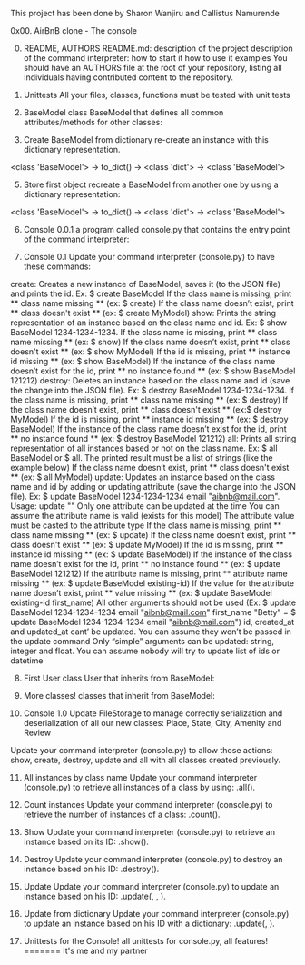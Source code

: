 
This project has been done by Sharon Wanjiru and Callistus Namurende

0x00. AirBnB clone - The console

0. README, AUTHORS
README.md:
description of the project
description of the command interpreter:
how to start it
how to use it
examples
You should have an AUTHORS file at the root of your repository, listing all individuals having contributed content to the repository.

2. Unittests
All your files, classes, functions must be tested with unit tests

3. BaseModel
class BaseModel that defines all common attributes/methods for other classes:

4. Create BaseModel from dictionary
re-create an instance with this dictionary representation.

<class 'BaseModel'> -> to_dict() -> <class 'dict'> -> <class 'BaseModel'>

5. Store first object
recreate a BaseModel from another one by using a dictionary representation:

<class 'BaseModel'> -> to_dict() -> <class 'dict'> -> <class 'BaseModel'>

6. Console 0.0.1
a program called console.py that contains the entry point of the command interpreter:

7. Console 0.1
Update your command interpreter (console.py) to have these commands:

create: Creates a new instance of BaseModel, saves it (to the JSON file) and prints the id. Ex: $ create BaseModel
If the class name is missing, print ** class name missing ** (ex: $ create)
If the class name doesn’t exist, print ** class doesn't exist ** (ex: $ create MyModel)
show: Prints the string representation of an instance based on the class name and id. Ex: $ show BaseModel 1234-1234-1234.
If the class name is missing, print ** class name missing ** (ex: $ show)
If the class name doesn’t exist, print ** class doesn't exist ** (ex: $ show MyModel)
If the id is missing, print ** instance id missing ** (ex: $ show BaseModel)
If the instance of the class name doesn’t exist for the id, print ** no instance found ** (ex: $ show BaseModel 121212)
destroy: Deletes an instance based on the class name and id (save the change into the JSON file). Ex: $ destroy BaseModel 1234-1234-1234.
If the class name is missing, print ** class name missing ** (ex: $ destroy)
If the class name doesn’t exist, print ** class doesn't exist ** (ex:$ destroy MyModel)
If the id is missing, print ** instance id missing ** (ex: $ destroy BaseModel)
If the instance of the class name doesn’t exist for the id, print ** no instance found ** (ex: $ destroy BaseModel 121212)
all: Prints all string representation of all instances based or not on the class name. Ex: $ all BaseModel or $ all.
The printed result must be a list of strings (like the example below)
If the class name doesn’t exist, print ** class doesn't exist ** (ex: $ all MyModel)
update: Updates an instance based on the class name and id by adding or updating attribute (save the change into the JSON file). Ex: $ update BaseModel 1234-1234-1234 email "aibnb@mail.com".
Usage: update <class name> <id> <attribute name> "<attribute value>"
Only one attribute can be updated at the time
You can assume the attribute name is valid (exists for this model)
The attribute value must be casted to the attribute type
If the class name is missing, print ** class name missing ** (ex: $ update)
If the class name doesn’t exist, print ** class doesn't exist ** (ex: $ update MyModel)
If the id is missing, print ** instance id missing ** (ex: $ update BaseModel)
If the instance of the class name doesn’t exist for the id, print ** no instance found ** (ex: $ update BaseModel 121212)
If the attribute name is missing, print ** attribute name missing ** (ex: $ update BaseModel existing-id)
If the value for the attribute name doesn’t exist, print ** value missing ** (ex: $ update BaseModel existing-id first_name)
All other arguments should not be used (Ex: $ update BaseModel 1234-1234-1234 email "aibnb@mail.com" first_name "Betty" = $ update BaseModel 1234-1234-1234 email "aibnb@mail.com")
id, created_at and updated_at cant’ be updated. You can assume they won’t be passed in the update command
Only “simple” arguments can be updated: string, integer and float. You can assume nobody will try to update list of ids or datetime

8. First User
class User that inherits from BaseModel:

9. More classes!
classes that inherit from BaseModel:

10. Console 1.0
Update FileStorage to manage correctly serialization and deserialization of all our new classes: Place, State, City, Amenity and Review

Update your command interpreter (console.py) to allow those actions: show, create, destroy, update and all with all classes created previously.

11. All instances by class name
Update your command interpreter (console.py) to retrieve all instances of a class by using: <class name>.all().

12. Count instances
Update your command interpreter (console.py) to retrieve the number of instances of a class: <class name>.count().

13. Show
Update your command interpreter (console.py) to retrieve an instance based on its ID: <class name>.show(<id>).

14. Destroy
Update your command interpreter (console.py) to destroy an instance based on his ID: <class name>.destroy(<id>).

15. Update
Update your command interpreter (console.py) to update an instance based on his ID: <class name>.update(<id>, <attribute name>, <attribute value>).

16. Update from dictionary
Update your command interpreter (console.py) to update an instance based on his ID with a dictionary: <class name>.update(<id>, <dictionary representation>).

17. Unittests for the Console!
 all unittests for console.py, all features!
=======
It's me and my partner
